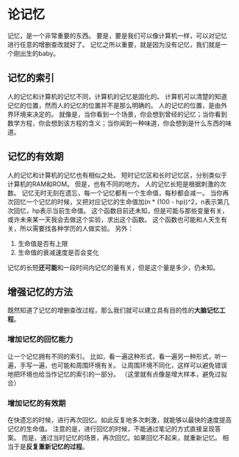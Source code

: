 # 论记忆
记忆，是一个非常重要的东西。
要是，要是我们可以像计算机一样，可以对记忆进行任意的增删查改就好了。
记忆之所以重要，就是因为没有记忆，我们就是一个刚出生的baby。

## 记忆的索引
人的记忆和计算机的记忆不同，计算机的记忆是固化的。
计算机可以清楚的知道记忆的位置，然而人的记忆的位置并不是那么明确的。
人的记忆的位置，是由外界环境来决定的。
就像是，当你看到一个场景，你会想到曾经的记忆；当你看到数学方程，你会想到该方程的含义；当你闻到一种味道，你会想到是什么东西的味道。

## 记忆的有效期
人的记忆和计算机的记忆也有相似之处。
短时记忆区和长时记忆区，分别类似于计算机的RAM和ROM。
但是，也有不同的地方。
人的记忆长短是根据刺激的次数。
记忆无时无刻在遗忘，每一个记忆都有一个生命值，每秒都会减一。
当你再次回忆一个记忆的时候，又把对应记忆的生命值加(n * (100 - hp))^2，n表示第几次回忆，hp表示当前生命值。
这个函数目前还未知，但是可能与那些变量有关，或许未来某一天我会去做这个实验，求出这个函数。
这个函数也可能和人天生有关，所以需要找各种学历的人做实验。
另外：
1. 生命值是否有上限
2. 生命值的衰减速度是否会变化

记忆的长短**还可能**和一段时间内记忆的量有关，但是这个量是多少，仍未知。

## 增强记忆的方法
既然知道了记忆的增删查改过程，那么我们就可以建立具有目的性的**大脑记忆工程**。
### 增加记忆的回忆能力
让一个记忆拥有不同的索引。
比如，看一遍这种形式，看一遍另一种形式，听一遍，手写一遍，也可能和周围环境有关。
让周围环境不同化，这样可以避免错误地把环境也给当作记忆的索引的一部分。
（这里就有点像是增大样本，避免过拟合）

### 增加记忆的有效期
在快遗忘的时候，进行再次回忆。如此反复地多次刺激，就能够以最快的速度提高记忆的生命值。
注意的是，进行回忆的时候，不能通过笔记的方式直接呈现答案。
而是，通过当时记忆的场景，再次回忆。如果回忆不起来，就重新记忆。
相当于是**反复重新记忆的过程**。